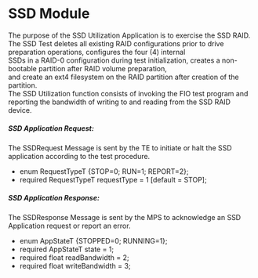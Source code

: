 # SSD Module
The purpose of the SSD Utilization Application is to exercise the SSD RAID.  
The SSD Test deletes all existing RAID configurations prior to drive preparation operations, configures the four (4) internal  
SSDs in a RAID-0 configuration during test initialization, creates a non-bootable partition after RAID volume preparation,  
and create an ext4 filesystem on the RAID partition after creation of the partition.  
The SSD Utilization function consists of invoking the FIO test program and reporting the bandwidth of writing to and
reading from the SSD RAID device.

##### SSD Application Request:
The SSDRequest Message is sent by the TE to initiate or halt the SSD application according to the test procedure.	

  - enum RequestTypeT {STOP=0; RUN=1; REPORT=2};
  - required RequestTypeT requestType = 1 [default = STOP];
  
##### SSD Application Response:
The SSDResponse Message is sent by the MPS to acknowledge an SSD Application request or report an error.  

  - enum AppStateT {STOPPED=0; RUNNING=1};
  - required AppStateT state = 1;
  - required float readBandwidth = 2;
  - required float writeBandwidth = 3;